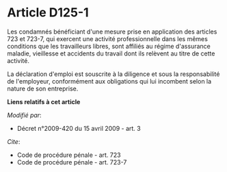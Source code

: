 # Article D125-1

Les condamnés bénéficiant d'une mesure prise en application des articles 723 et 723-7, qui exercent une activité
professionnelle dans les mêmes conditions que les travailleurs libres, sont affiliés au régime d'assurance maladie,
vieillesse et accidents du travail dont ils relèvent au titre de cette activité. 

La déclaration d'emploi est souscrite à la diligence et sous la responsabilité de l'employeur, conformément aux obligations
qui lui incombent selon la nature de son entreprise.

**Liens relatifs à cet article**

_Modifié par_:

  - Décret n°2009-420 du 15 avril 2009 - art. 3

_Cite_:

  - Code de procédure pénale - art. 723
  - Code de procédure pénale - art. 723-7
